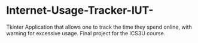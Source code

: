 # Internet-Usage-Tracker-IUT-
Tkinter Application that allows one to track the time they spend online, with warning for excessive usage. Final project for the ICS3U course. 

